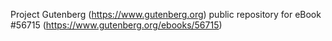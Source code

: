 Project Gutenberg (https://www.gutenberg.org) public repository for
eBook #56715 (https://www.gutenberg.org/ebooks/56715)
